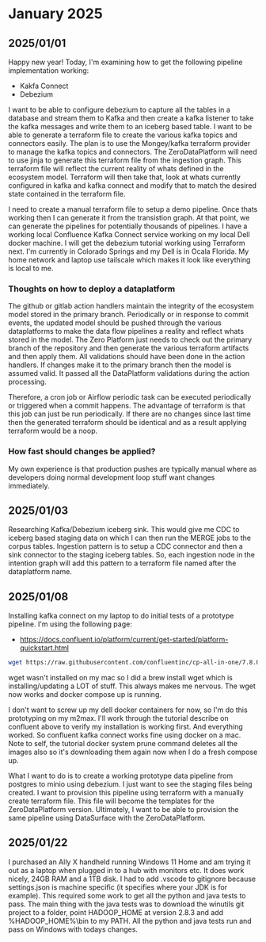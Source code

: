 # January 2025

## 2025/01/01

Happy new year! Today, I'm examining how to get the following pipeline implementation working:

* Kakfa Connect
* Debezium

I want to be able to configure debezium to capture all the tables in a database and stream them to Kafka and then create a kafka listener to take the kafka messages and write them to an iceberg based table. I want to be able to generate a terraform file to create the various kafka topics and connectors easily. The plan is to use the Mongey/kafka terraform provider to manage the kafka topics and connectors. The ZeroDataPlatform will need to use jinja to generate this terraform file from the ingestion graph. This terraform file will reflect the current reality of whats defined in the ecosystem model. Terraform will then take that, look at whats currently configured in kafka and kafka connect and modify that to match the desired state contained in the terraform file.

I need to create a manual terraform file to setup a demo pipeline. Once thats working then I can generate it from the transistion graph. At that point, we can generate the pipelines for potentially thousands of pipelines. I have a working local Confluence Kafka Connect service working on my local Dell docker machine. I will get the debezium tutorial working using Terraform next. I'm currently in Colorado Springs and my Dell is in Ocala Florida. My home network and laptop use tailscale which makes it look like everything is local to me.

### Thoughts on how to deploy a dataplatform

The github or gitlab action handlers maintain the integrity of the ecosystem model stored in the primary branch. Periodically or in response to commit events, the updated model should be pushed through the various dataplatforms to make the data flow pipelines a reality and reflect whats stored in the model. The Zero Platform just needs to check out the primary branch of the repository and then generate the various terraform artifacts and then apply them. All validations should have been done in the action handlers. If changes make it to the primary branch then the model is assumed valid. It passed all the DataPlatform validations during the action processing.

Therefore, a cron job or Airflow periodic task can be executed periodically or triggered when a commit happens. The advantage of terraform is that this job can just be run periodically. If there are no changes since last time then the generated terraform should be identical and as a result applying terraform would be a noop.

### How fast should changes be applied?

My own experience is that production pushes are typically manual where as developers doing normal development loop stuff want changes immediately.

## 2025/01/03

Researching Kafka/Debezium iceberg sink. This would give me CDC to iceberg based staging data on which I can then run the MERGE jobs to the corpus tables. Ingestion pattern is to setup a CDC connector and then a sink connector to the staging iceberg tables. So, each ingestion node in the intention graph will add this pattern to a terraform file named after the dataplatform name.

## 2025/01/08

Installing kafka connect on my laptop to do initial tests of a prototype pipeline. I'm using the following page:

* <https://docs.confluent.io/platform/current/get-started/platform-quickstart.html>

``` bash
wget https://raw.githubusercontent.com/confluentinc/cp-all-in-one/7.8.0-post/cp-all-in-one-kraft/docker-compose.yml
```

wget wasn't installed on my mac so I did a brew install wget which is installing/updating a LOT of stuff. This always makes me nervous. The wget now works and docker compose up is running.

I don't want to screw up my dell docker containers for now, so I'm do this prototyping on my m2max. I'll work through the tutorial describe on confluent above to verify my installation is working first. And everything worked. So confluent kafka connect works fine using docker on a mac. Note to self, the tutorial docker system prune command deletes all the images also so it's downloading them again now when I do a fresh compose up.

What I want to do is to create a working prototype data pipeline from postgres to minio using debezium. I just want to see the staging files being created. I want to provision this pipeline using terraform with a manually create terraform file. This file will become the templates for the ZeroDataPlatform version. Ultimately, I want to be able to provision the same pipeline using DataSurface with the ZeroDataPlatform.

## 2025/01/22

I purchased an Ally X handheld running Windows 11 Home and am trying it out as a laptop when plugged in to a hub with monitors etc. It does work nicely, 24GB RAM and a 1TB disk. I had to add .vscode to gitignore because settings.json is machine specific (it specifies where your JDK is for example). This required some work to get all the python and java tests to pass. The main thing with the java tests was to download the winutils git project to a folder, point HADOOP_HOME at version 2.8.3 and add %HADOOP_HOME%\bin to my PATH. All the python and java tests run and pass on Windows with todays changes.
